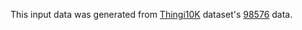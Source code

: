 This input data was generated from [Thingi10K](https://ten-thousand-models.appspot.com/) dataset's [98576](https://ten-thousand-models.appspot.com/detail.html?file_id=98576) data.